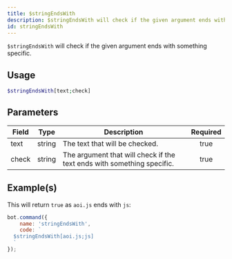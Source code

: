 ```yaml
---
title: $stringEndsWith
description: $stringEndsWith will check if the given argument ends with something specific.
id: stringEndsWith
---
```


`$stringEndsWith` will check if the given argument ends with something specific.

## Usage

```php
$stringEndsWith[text;check]
```

## Parameters

| Field | Type   | Description                                                            | Required |
| ----- | ------ | ---------------------------------------------------------------------- | :------: |
| text  | string | The text that will be checked.                                         |   true   |
| check | string | The argument that will check if the text ends with something specific. |   true   |

## Example(s)

This will return `true` as `aoi.js` ends with `js`:

```javascript
bot.command({
    name: 'stringEndsWith',
    code: `
  $stringEndsWith[aoi.js;js]
  `
});
```